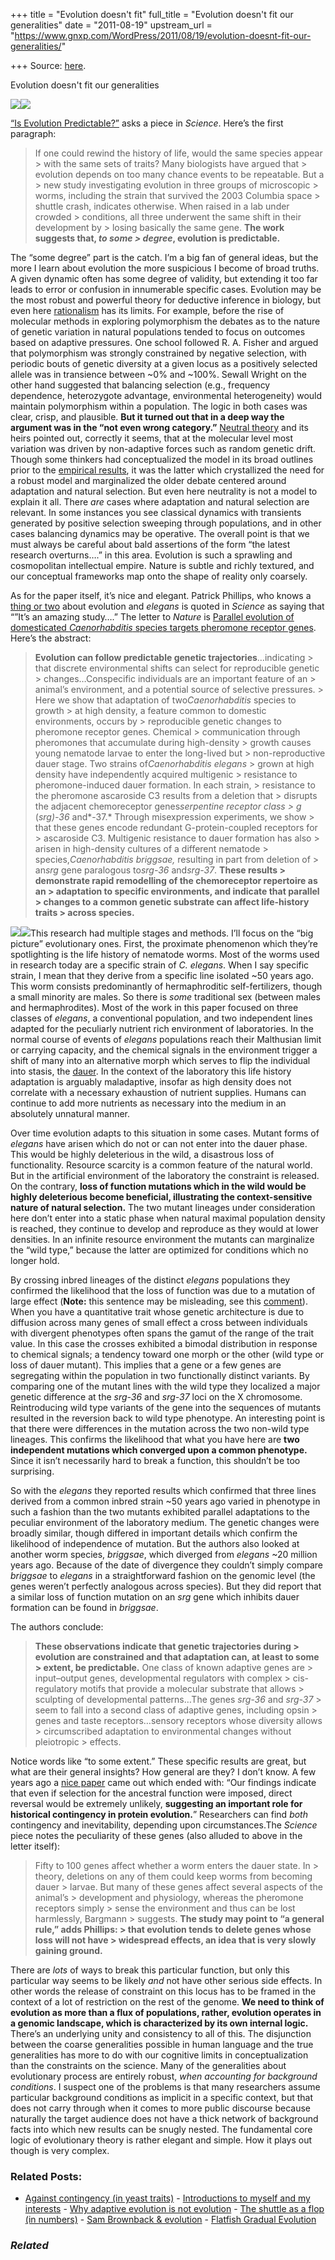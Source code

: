 +++
title = "Evolution doesn't fit"
full_title = "Evolution doesn't fit our generalities"
date = "2011-08-19"
upstream_url = "https://www.gnxp.com/WordPress/2011/08/19/evolution-doesnt-fit-our-generalities/"

+++
Source: [here](https://www.gnxp.com/WordPress/2011/08/19/evolution-doesnt-fit-our-generalities/).

Evolution doesn't fit our generalities

[![](https://i0.wp.com/blogs.discovermagazine.com/gnxp/files/2011/08/800px-Adult_Caenorhabditis_elegans.jpg?resize=600%2C197)![](https://i0.wp.com/blogs.discovermagazine.com/gnxp/files/2011/08/800px-Adult_Caenorhabditis_elegans.jpg?resize=600%2C197)](https://i0.wp.com/blogs.discovermagazine.com/gnxp/files/2011/08/800px-Adult_Caenorhabditis_elegans.jpg)

[“Is Evolution Predictable?”](http://news.sciencemag.org/sciencenow/2011/08/is-evolution-predictable.html) asks a piece in *Science*. Here’s the first paragraph:

> If one could rewind the history of life, would the same species appear > with the same sets of traits? Many biologists have argued that > evolution depends on too many chance events to be repeatable. But a > new study investigating evolution in three groups of microscopic > worms, including the strain that survived the 2003 Columbia space > shuttle crash, indicates otherwise. When raised in a lab under crowded > conditions, all three underwent the same shift in their development by > losing basically the same gene. **The work suggests that, *to some > degree*, evolution is predictable.**

The “some degree” part is the catch. I’m a big fan of general ideas, but the more I learn about evolution the more suspicious I become of broad truths. A given dynamic often has some degree of validity, but extending it too far leads to error or confusion in innumerable specific cases. Evolution may be the most robust and powerful theory for deductive inference in biology, but even here [rationalism](http://blogs.discovermagazine.com/cosmicvariance/2011/08/11/what-can-we-know-about-the-world-without-looking-at-it) has its limits. For example, before the rise of molecular methods in exploring polymorphism the debates as to the nature of genetic variation in natural populations tended to focus on outcomes based on adaptive pressures. One school followed R. A. Fisher and argued that polymorphism was strongly constrained by negative selection, with periodic bouts of genetic diversity at a given locus as a positively selected allele was in transience between \~0% and \~100%. Sewall Wright on the other hand suggested that balancing selection (e.g., frequency dependence, heterozygote advantage, environmental heterogeneity) would maintain polymorphism within a population. The logic in both cases was clear, crisp, and plausible. **But it turned out that in a deep way the argument was in the “not even wrong category.”** [Neutral theory](https://en.wikipedia.org/wiki/Neutral_theory_of_molecular_evolution) and its heirs pointed out, correctly it seems, that at the molecular level most variation was driven by non-adaptive forces such as random genetic drift. Though some thinkers had conceptualized the model in its broad outlines prior to the [empirical results](https://evilutionarybiologist.blogspot.com/2007/08/this-weeks-citation-classic_17.html), it was the latter which crystallized the need for a robust model and marginalized the older debate centered around adaptation and natural selection. But even here neutrality is not a model to explain it all. There *are* cases where adaptation and natural selection are relevant. In some instances you see classical dynamics with transients generated by positive selection sweeping through populations, and in other cases balancing dynamics may be operative. The overall point is that we must always be careful about bald assertions of the form “the latest research overturns….” in this area. Evolution is such a sprawling and cosmopolitan intellectual empire. Nature is subtle and richly textured, and our conceptual frameworks map onto the shape of reality only coarsely.

As for the paper itself, it’s nice and elegant. Patrick Phillips, who knows a [thing or two](http://pages.uoregon.edu/pphil/) about evolution and *elegans* is quoted in *Science* as saying that “”It’s an amazing study….” The letter to *Nature* is [Parallel evolution of domesticated *Caenorhabditis* species targets pheromone receptor genes](http://www.nature.com/nature/journal/vaop/ncurrent/full/nature10378.html). Here’s the abstract:

> **Evolution can follow predictable genetic trajectories**…indicating > that discrete environmental shifts can select for reproducible genetic > changes…Conspecific individuals are an important feature of an > animal’s environment, and a potential source of selective pressures. > Here we show that adaptation of two*Caenorhabditis* species to growth > at high density, a feature common to domestic environments, occurs by > reproducible genetic changes to pheromone receptor genes. Chemical > communication through pheromones that accumulate during high-density > growth causes young nematode larvae to enter the long-lived but > non-reproductive dauer stage. Two strains of*Caenorhabditis elegans* > grown at high density have independently acquired multigenic > resistance to pheromone-induced dauer formation. In each strain, > resistance to the pheromone ascaroside C3 results from a deletion that > disrupts the adjacent chemoreceptor genes*serpentine receptor class > g* (*srg)-36* and*-37.* Through misexpression experiments, we show > that these genes encode redundant G-protein-coupled receptors for > ascaroside C3. Multigenic resistance to dauer formation has also > arisen in high-density cultures of a different nematode > species,*Caenorhabditis briggsae,* resulting in part from deletion of > an*srg* gene paralogous to*srg-36* and*srg-37*. **These results > demonstrate rapid remodelling of the chemoreceptor repertoire as an > adaptation to specific environments, and indicate that parallel > changes to a common genetic substrate can affect life-history traits > across species.**

[![](https://i0.wp.com/blogs.discovermagazine.com/gnxp/files/2011/08/fig1.jpg?resize=300%2C120)![](https://i0.wp.com/blogs.discovermagazine.com/gnxp/files/2011/08/fig1.jpg?resize=300%2C120)](https://i0.wp.com/blogs.discovermagazine.com/gnxp/files/2011/08/fig1.jpg)This research had multiple stages and methods. I’ll focus on the “big picture” evolutionary ones. First, the proximate phenomenon which they’re spotlighting is the life history of nematode worms. Most of the worms used in research today are a specific strain of *C. elegans*. When I say specific strain, I mean that they derive from a specific line isolated \~50 years ago. This worm consists predominantly of hermaphroditic self-fertilizers, though a small minority are males. So there is *some* traditional sex (between males and hermaphrodites). Most of the work in this paper focused on three classes of *elegans*, a conventional population, and two independent lines adapted for the peculiarly nutrient rich environment of laboratories. In the normal course of events of *elegans* populations reach their Malthusian limit or carrying capacity, and the chemical signals in the environment trigger a shift of many into an alternative morph which serves to flip the individual into stasis, the [dauer](https://en.wikipedia.org/wiki/Dauer_larva). In the context of the laboratory this life history adaptation is arguably maladaptive, insofar as high density does not correlate with a necessary exhaustion of nutrient supplies. Humans can continue to add more nutrients as necessary into the medium in an absolutely unnatural manner.

Over time evolution adapts to this situation in some cases. Mutant forms of *elegans* have arisen which do not or can not enter into the dauer phase. This would be highly deleterious in the wild, a disastrous loss of functionality. Resource scarcity is a common feature of the natural world. But in the artificial environment of the laboratory the constraint is released. On the contrary, **loss of function mutations which in the wild would be highly deleterious become beneficial, illustrating the context-sensitive nature of natural selection.** The two mutant lineages under consideration here don’t enter into a static phase when natural maximal population density is reached, they continue to develop and reproduce as they would at lower densities. In an infinite resource environment the mutants can marginalize the “wild type,” because the latter are optimized for conditions which no longer hold.

By crossing inbred lineages of the distinct *elegans* populations they confirmed the likelihood that the loss of function was due to a mutation of large effect (**Note:** this sentence may be misleading, see this [comment](http://blogs.discovermagazine.com/gnxp/2011/08/evolution-doesnt-fit-our-generalities/comment-page-1/#comment-82156)). When you have a quantitative trait whose genetic architecture is due to diffusion across many genes of small effect a cross between individuals with divergent phenotypes often spans the gamut of the range of the trait value. In this case the crosses exhibited a bimodal distribution in response to chemical signals; a tendency toward one morph or the other (wild type or loss of dauer mutant). This implies that a gene or a few genes are segregating within the population in two functionally distinct variants. By comparing one of the mutant lines with the wild type they localized a major genetic difference at the *srg-36* and *srg-37* loci on the X chromosome. Reintroducing wild type variants of the gene into the sequences of mutants resulted in the reversion back to wild type phenotype. An interesting point is that there were differences in the mutation across the two non-wild type lineages. This confirms the likelihood that what you have here are **two independent mutations which converged upon a common phenotype.** Since it isn’t necessarily hard to break a function, this shouldn’t be too surprising.

So with the *elegans* they reported results which confirmed that three lines derived from a common inbred strain \~50 years ago varied in phenotype in such a fashion than the two mutants exhibited parallel adaptations to the peculiar environment of the laboratory medium. The genetic changes were broadly similar, though differed in important details which confirm the likelihood of independence of mutation. But the authors also looked at another worm species, *briggsae*, which diverged from *elegans* \~20 million years ago. Because of the date of divergence they couldn’t simply compare *briggsae* to *elegans* in a straightforward fashion on the genomic level (the genes weren’t perfectly analogous across species). But they did report that a similar loss of function mutation on an *srg* gene which inhibits dauer formation can be found in *briggsae*.

The authors conclude:

> **These observations indicate that genetic trajectories during > evolution are constrained and that adaptation can, at least to some > extent, be predictable.** One class of known adaptive genes are > input–output genes, developmental regulators with complex > cis-regulatory motifs that provide a molecular substrate that allows > sculpting of developmental patterns…The genes *srg-36* and *srg-37* > seem to fall into a second class of adaptive genes, including opsin > genes and taste receptors…sensory receptors whose diversity allows > circumscribed adaptation to environmental changes without pleiotropic > effects.

Notice words like “to some extent.” These specific results are great, but what are their general insights? How general are they? I don’t know. A few years ago a [nice paper](http://www.nature.com/nature/journal/v461/n7263/abs/nature08249.html) came out which ended with: “Our findings indicate that even if selection for the ancestral function were imposed, direct reversal would be extremely unlikely, **suggesting an important role for historical contingency in protein evolution.**” Researchers can find *both* contingency and inevitability, depending upon circumstances.The *Science* piece notes the peculiarity of these genes (also alluded to above in the letter itself):

> Fifty to 100 genes affect whether a worm enters the dauer state. In > theory, deletions on any of them could keep worms from becoming dauer > larvae. But many of these genes affect several aspects of the animal’s > development and physiology, whereas the pheromone receptors simply > sense the environment and thus can be lost harmlessly, Bargmann > suggests. **The study may point to “a general rule,” adds Phillips: > that evolution tends to delete genes whose loss will not have > widespread effects, an idea that is very slowly gaining ground.**

There are *lots* of ways to break this particular function, but only this particular way seems to be likely *and* not have other serious side effects. In other words the release of constraint on this locus has to be framed in the context of a lot of restriction on the rest of the genome. **We need to think of evolution as more than a flux of populations, rather, evolution operates in a genomic landscape, which is characterized by its own internal logic.** There’s an underlying unity and consistency to all of this. The disjunction between the coarse generalities possible in human language and the true generalities has more to do with our cognitive limits in conceptualization than the constraints on the science. Many of the generalities about evolutionary process are entirely robust, *when accounting for background conditions*. I suspect one of the problems is that many researchers assume particular background conditions as implicit in a specific context, but that does not carry through when it comes to more public discourse because naturally the target audience does not have a thick network of background facts into which new results can be snugly nested. The fundamental core logic of evolutionary theory is rather elegant and simple. How it plays out though is very complex.

### Related Posts:

- [Against contingency (in yeast
  traits)](https://www.gnxp.com/WordPress/2014/09/23/against-contingency-in-yeast-traits/) - [Introductions to myself and my
  interests](https://www.gnxp.com/WordPress/2008/12/08/introductions-to-myself-and-my-interests/) - [Why adaptive evolution is not
  evolution](https://www.gnxp.com/WordPress/2007/12/22/why-adaptive-evolution-is-not-evolution/) - [The shuttle as a flop (in
  numbers)](https://www.gnxp.com/WordPress/2011/07/22/the-shuttle-as-a-flop-in-numbers/) - [Sam Brownback &
  evolution](https://www.gnxp.com/WordPress/2007/05/30/sam-brownback-evolution/) - [Flatfish Gradual
  Evolution](https://www.gnxp.com/WordPress/2009/09/25/flatfish-gradual-evolution/)

### *Related*

[](https://www.addtoany.com/add_to/facebook?linkurl=https%3A%2F%2Fwww.gnxp.com%2FWordPress%2F2011%2F08%2F19%2Fevolution-doesnt-fit-our-generalities%2F&linkname=Evolution%20doesn%27t%20fit%20our%20generalities "Facebook")[](https://www.addtoany.com/add_to/twitter?linkurl=https%3A%2F%2Fwww.gnxp.com%2FWordPress%2F2011%2F08%2F19%2Fevolution-doesnt-fit-our-generalities%2F&linkname=Evolution%20doesn%27t%20fit%20our%20generalities "Twitter")[](https://www.addtoany.com/add_to/email?linkurl=https%3A%2F%2Fwww.gnxp.com%2FWordPress%2F2011%2F08%2F19%2Fevolution-doesnt-fit-our-generalities%2F&linkname=Evolution%20doesn%27t%20fit%20our%20generalities "Email")[](https://www.addtoany.com/share)
